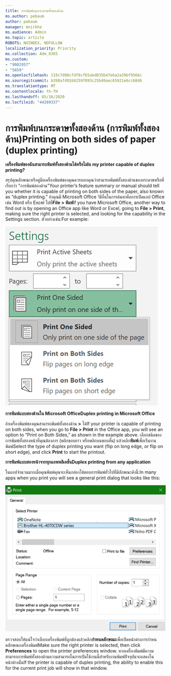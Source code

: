```yaml
---
title: การพิมพ์บนกระดาษทั้งสองด้าน
ms.author: pebaum
author: pebaum
manager: mnirkhe
ms.audience: Admin
ms.topic: article
ROBOTS: NOINDEX, NOFOLLOW
localization_priority: Priority
ms.collection: Adm_O365
ms.custom:
- "9002957"
- "5659"
ms.openlocfilehash: 119c7d80cfdf8cfb5abd035b47e6a2a39bf9566c
ms.sourcegitcommit: b398afd92d4259f893c25b48aec65921e6cc68d6
ms.translationtype: MT
ms.contentlocale: th-TH
ms.lasthandoff: 05/16/2020
ms.locfileid: "44269337"
---
```

# <a name="printing-on-both-sides-of-paper-duplex-printing"></a><span data-ttu-id="ca665-102">การพิมพ์บนกระดาษทั้งสองด้าน (การพิมพ์ทั้งสองด้าน)</span><span class="sxs-lookup"><span data-stu-id="ca665-102">Printing on both sides of paper (duplex printing)</span></span>

<span data-ttu-id="ca665-103">**เครื่องพิมพ์ของฉันสามารถพิมพ์ทั้งสองด้านได้หรือไม่**</span><span class="sxs-lookup"><span data-stu-id="ca665-103">**Is my printer capable of duplex printing?**</span></span>

<span data-ttu-id="ca665-104">สรุปคุณลักษณะหรือคู่มือเครื่องพิมพ์ของคุณควรบอกคุณว่าสามารถพิมพ์ทั้งสองด้านของกระดาษหรือที่เรียกว่า "การพิมพ์สองด้าน"</span><span class="sxs-lookup"><span data-stu-id="ca665-104">Your printer’s feature summary or manual should tell you whether it is capable of printing on both sides of the paper, also known as “duplex printing.”</span></span> <span data-ttu-id="ca665-105">ถ้าคุณมี Microsoft Office วิธีอื่นในการค้นหาคือการเปิดแอป Office เช่น Word หรือ Excel ไปที่**File > พิมพ์**</span><span class="sxs-lookup"><span data-stu-id="ca665-105">If you have Microsoft Office, another way to find out is by opening an Office app like Word or Excel, going to **File > Print**, making sure the right printer is selected, and looking for the capability in the Settings section.</span></span> <span data-ttu-id="ca665-106">ตัวอย่างเช่น:</span><span class="sxs-lookup"><span data-stu-id="ca665-106">For example:</span></span> 

![การตั้งค่าเครื่องพิมพ์](media/print-settings.png)

<span data-ttu-id="ca665-108">**การพิมพ์แบบสองด้านใน Microsoft Office**</span><span class="sxs-lookup"><span data-stu-id="ca665-108">**Duplex printing in Microsoft Office**</span></span>

<span data-ttu-id="ca665-109">ถ้าเครื่องพิมพ์ของคุณสามารถพิมพ์ทั้งสองด้าน **>** ได้</span><span class="sxs-lookup"><span data-stu-id="ca665-109">If your printer is capable of printing on both sides, when you go to **File > Print** in the Office app, you will see an option to “Print on Both Sides,” as shown in the example above.</span></span>  <span data-ttu-id="ca665-110">เลือกชนิดของการพิมพ์ทั้งสองหน้าที่คุณต้องการ (พลิกขอบยาว หรือพลิกบนขอบสั้น) แล้วคลิก**พิมพ์**เพื่อเริ่มงานพิมพ์</span><span class="sxs-lookup"><span data-stu-id="ca665-110">Select the type of duplex printing you want (flip on long edge, or flip on short edge), and click **Print** to start the printout.</span></span>

<span data-ttu-id="ca665-111">**การพิมพ์แบบสองหน้าจากทุกแอพพลิเคชั่น**</span><span class="sxs-lookup"><span data-stu-id="ca665-111">**Duplex printing from any application**</span></span>

<span data-ttu-id="ca665-112">ในแอปจํานวนมากเมื่อคุณพิมพ์คุณจะเห็นกล่องโต้ตอบการพิมพ์ทั่วไปที่มีลักษณะดังนี้:</span><span class="sxs-lookup"><span data-stu-id="ca665-112">In many apps when you print you will see a general print dialog that looks like this:</span></span> 

![กล่องโต้ตอบการพิมพ์](media/print-dialog.png)

<span data-ttu-id="ca665-114">ตรวจสอบให้แน่ใจว่าเลือกเครื่องพิมพ์ที่ถูกต้องแล้วคลิก**กําหนดลักษณะ**เพื่อเปิดหน้าต่างการกําหนดลักษณะเครื่องพิมพ์</span><span class="sxs-lookup"><span data-stu-id="ca665-114">Make sure the right printer is selected, then click **Preferences** to open the printer preferences window.</span></span> <span data-ttu-id="ca665-115">หากเครื่องพิมพ์มีความสามารถการพิมพ์ทั้งสองด้านความสามารถในการเปิดใช้งานนี้สําหรับงานพิมพ์ปัจจุบันจะแสดงในหน้าต่างนั้น</span><span class="sxs-lookup"><span data-stu-id="ca665-115">If the printer is capable of duplex printing, the ability to enable this for the current print job will show in that window.</span></span>
